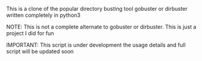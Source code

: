 This is a clone of the popular directory busting tool gobuster or dirbuster
written completely in python3

NOTE:
This is not a complete alternate to gobuster or dirbuster. 
This is just a project I did for fun

IMPORTANT:
This script is under development the usage details and full script will be updated soon 